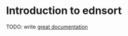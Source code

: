 # Introduction to ednsort

TODO: write [great documentation](http://jacobian.org/writing/great-documentation/what-to-write/)
